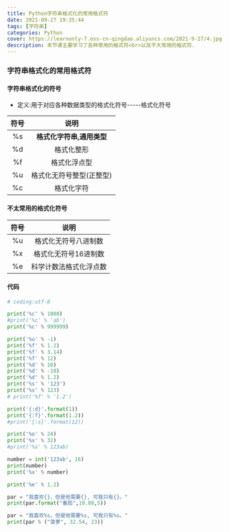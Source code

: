 ```yaml
---
title: Python字符串格式化的常用格式符
date: 2021-09-27 19:35:44
tags: [字符串]
categories: Python
cover: https://learnonly-7.oss-cn-qingdao.aliyuncs.com/2021-9-27/4.jpg
description: 本节课主要学习了各种常用的格式符<br>以及不大常用的格式符.
---
```


### 字符串格式化的常用格式符

#### 字符串格式化的符号

- 定义:用于对应各种数据类型的格式化符号-----格式化符号

| 符号 |           说明            |
| :--: | :-----------------------: |
|  %s  | **格式化字符串,通用类型** |
|  %d  |        格式化整形         |
|  %f  |       格式化浮点型        |
|  %u  | 格式化无符号整型(正整型)  |
|  %c  |        格式化字符         |

#### 不太常用的格式化符号

| 符号 |          说明          |
| :--: | :--------------------: |
|  %u  |  格式化无符号八进制数  |
|  %x  |  格式化无符号16进制数  |
|  %e  | 科学计数法格式化浮点数 |

#### 代码

```python
# coding:utf-8

print('%c' % 1000)
#print('%c' % 'ab')
print('%c' % 999999)

print('%u' % -1)
print('%f' % 1.2)
print('%f' % 3.14)
print('%f' % 12)
print('%d' % 10)
print('%d' % -10)
print('%d' % 1.2)
print('%s' % '123')
print('%s' % 123)
# print('%f' % '1.2')

print('{:d}'.format(1))
print('{:f}'.format(1.2))
#print('{:s}'.format(12))

print('%o' % 24)
print('%x' % 32)
#print('%x' % 123ab)

number = int('123ab', 16)
print(number)
print('%x' % number)

print('%e' % 1.2)

par = "我喜欢{}，但是他需要{}, 可我只有{}。"
print(par.format("番茄",10.88,5))

par = "我喜欢%s，但是他需要%s, 可我只有%s。"
print(par % ("菠萝", 32.54, 23))

```
